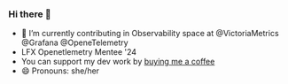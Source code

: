 ### Hi there 👋

- 🔭 I’m currently contributing in Observability space at @VictoriaMetrics @Grafana @OpeneTelemetry
- LFX Openetlemetry Mentee '24
- You can support my dev work by [buying me a coffee](https://www.buymeacoffee.com/khushijain21)
- 😄 Pronouns: she/her

<!--
**khushijain21/khushijain21** is a ✨ _special_ ✨ repository because its `README.md` (this file) appears on your GitHub profile.

Here are some ideas to get you started:

- 🔭 I’m currently working on ...
- 🌱 I’m currently learning ...
- 👯 I’m looking to collaborate on ...
- 🤔 I’m looking for help with ...
- 💬 Ask me about ...
- 📫 How to reach me: ...
- 😄 Pronouns: ...
- ⚡ Fun fact: ...
-->
